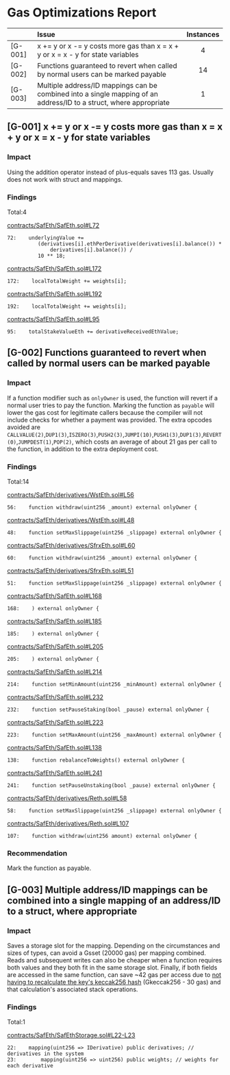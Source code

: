 # Gas Optimizations Report
| |Issue|Instances|
|-|:-|:-:|
|[G-001]|x += y or x -= y costs more gas than x = x + y or x = x - y for state variables|4|
|[G-002]|Functions guaranteed to revert when called by normal users can be marked payable|14|
|[G-003]|Multiple address/ID mappings can be combined into a single mapping of an address/ID to a struct, where appropriate|1|

## [G-001] x += y or x -= y costs more gas than x = x + y or x = x - y for state variables

### Impact
Using the addition operator instead of plus-equals saves 113 gas. Usually does not work with struct and mappings.

### Findings
Total:4

[contracts/SafEth/SafEth.sol#L72](https://github.com/code-423n4/2023-03-asymmetry/tree/main//contracts/SafEth/SafEth.sol#L72)
```solidity
72:    underlyingValue +=
          (derivatives[i].ethPerDerivative(derivatives[i].balance()) *
              derivatives[i].balance()) /
          10 ** 18;
```
[contracts/SafEth/SafEth.sol#L172](https://github.com/code-423n4/2023-03-asymmetry/tree/main//contracts/SafEth/SafEth.sol#L172)
```solidity
172:    localTotalWeight += weights[i];
```
[contracts/SafEth/SafEth.sol#L192](https://github.com/code-423n4/2023-03-asymmetry/tree/main//contracts/SafEth/SafEth.sol#L192)
```solidity
192:    localTotalWeight += weights[i];
```
[contracts/SafEth/SafEth.sol#L95](https://github.com/code-423n4/2023-03-asymmetry/tree/main//contracts/SafEth/SafEth.sol#L95)
```solidity
95:    totalStakeValueEth += derivativeReceivedEthValue;
```


## [G-002] Functions guaranteed to revert when called by normal users can be marked payable

### Impact
If a function modifier such as `onlyOwner` is used, the function will revert if a normal user tries to pay the function. Marking the function as `payable` will lower the gas cost for legitimate callers because the compiler will not include checks for whether a payment was provided.
   The extra opcodes avoided are `CALLVALUE(2)`,`DUP1(3)`,`ISZERO(3)`,`PUSH2(3)`,`JUMPI(10)`,`PUSH1(3)`,`DUP1(3)`,`REVERT(0)`,`JUMPDEST(1)`,`POP(2)`, which costs an average of about 21 gas per call to the function, in addition to the extra deployment cost.

### Findings
Total:14

[contracts/SafEth/derivatives/WstEth.sol#L56](https://github.com/code-423n4/2023-03-asymmetry/tree/main//contracts/SafEth/derivatives/WstEth.sol#L56)
```solidity
56:    function withdraw(uint256 _amount) external onlyOwner {
```
[contracts/SafEth/derivatives/WstEth.sol#L48](https://github.com/code-423n4/2023-03-asymmetry/tree/main//contracts/SafEth/derivatives/WstEth.sol#L48)
```solidity
48:    function setMaxSlippage(uint256 _slippage) external onlyOwner {
```
[contracts/SafEth/derivatives/SfrxEth.sol#L60](https://github.com/code-423n4/2023-03-asymmetry/tree/main//contracts/SafEth/derivatives/SfrxEth.sol#L60)
```solidity
60:    function withdraw(uint256 _amount) external onlyOwner {
```
[contracts/SafEth/derivatives/SfrxEth.sol#L51](https://github.com/code-423n4/2023-03-asymmetry/tree/main//contracts/SafEth/derivatives/SfrxEth.sol#L51)
```solidity
51:    function setMaxSlippage(uint256 _slippage) external onlyOwner {
```
[contracts/SafEth/SafEth.sol#L168](https://github.com/code-423n4/2023-03-asymmetry/tree/main//contracts/SafEth/SafEth.sol#L168)
```solidity
168:    ) external onlyOwner {
```
[contracts/SafEth/SafEth.sol#L185](https://github.com/code-423n4/2023-03-asymmetry/tree/main//contracts/SafEth/SafEth.sol#L185)
```solidity
185:    ) external onlyOwner {
```
[contracts/SafEth/SafEth.sol#L205](https://github.com/code-423n4/2023-03-asymmetry/tree/main//contracts/SafEth/SafEth.sol#L205)
```solidity
205:    ) external onlyOwner {
```
[contracts/SafEth/SafEth.sol#L214](https://github.com/code-423n4/2023-03-asymmetry/tree/main//contracts/SafEth/SafEth.sol#L214)
```solidity
214:    function setMinAmount(uint256 _minAmount) external onlyOwner {
```
[contracts/SafEth/SafEth.sol#L232](https://github.com/code-423n4/2023-03-asymmetry/tree/main//contracts/SafEth/SafEth.sol#L232)
```solidity
232:    function setPauseStaking(bool _pause) external onlyOwner {
```
[contracts/SafEth/SafEth.sol#L223](https://github.com/code-423n4/2023-03-asymmetry/tree/main//contracts/SafEth/SafEth.sol#L223)
```solidity
223:    function setMaxAmount(uint256 _maxAmount) external onlyOwner {
```
[contracts/SafEth/SafEth.sol#L138](https://github.com/code-423n4/2023-03-asymmetry/tree/main//contracts/SafEth/SafEth.sol#L138)
```solidity
138:    function rebalanceToWeights() external onlyOwner {
```
[contracts/SafEth/SafEth.sol#L241](https://github.com/code-423n4/2023-03-asymmetry/tree/main//contracts/SafEth/SafEth.sol#L241)
```solidity
241:    function setPauseUnstaking(bool _pause) external onlyOwner {
```
[contracts/SafEth/derivatives/Reth.sol#L58](https://github.com/code-423n4/2023-03-asymmetry/tree/main//contracts/SafEth/derivatives/Reth.sol#L58)
```solidity
58:    function setMaxSlippage(uint256 _slippage) external onlyOwner {
```
[contracts/SafEth/derivatives/Reth.sol#L107](https://github.com/code-423n4/2023-03-asymmetry/tree/main//contracts/SafEth/derivatives/Reth.sol#L107)
```solidity
107:    function withdraw(uint256 amount) external onlyOwner {
```

### Recommendation
Mark the function as payable.

## [G-003] Multiple address/ID mappings can be combined into a single mapping of an address/ID to a struct, where appropriate

### Impact
Saves a storage slot for the mapping. Depending on the circumstances and sizes of types, can avoid a Gsset (20000 gas) per mapping combined. Reads and subsequent writes can also be cheaper when a function requires both values and they both fit in the same storage slot. Finally, if both fields are accessed in the same function, can save ~42 gas per access due to [not having to recalculate the key's keccak256 hash](https://gist.github.com/IllIllI000/ec23a57daa30a8f8ca8b9681c8ccefb0) (Gkeccak256 - 30 gas) and that calculation's associated stack operations.

### Findings
Total:1

[contracts/SafEth/SafEthStorage.sol#L22-L23](https://github.com/code-423n4/2023-03-asymmetry/tree/main//contracts/SafEth/SafEthStorage.sol#L22-L23)
```solidity
22:    mapping(uint256 => IDerivative) public derivatives; // derivatives in the system
23:        mapping(uint256 => uint256) public weights; // weights for each derivative
```



